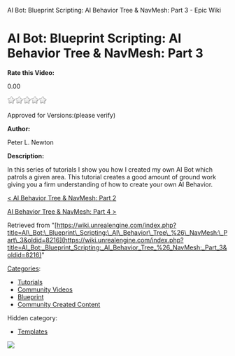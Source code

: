AI Bot: Blueprint Scripting: AI Behavior Tree & NavMesh: Part 3 - Epic Wiki                    

AI Bot: Blueprint Scripting: AI Behavior Tree & NavMesh: Part 3
===============================================================

**Rate this Video:**

0.00

![](/extensions/VoteNY/images/star_off.gif)![](/extensions/VoteNY/images/star_off.gif)![](/extensions/VoteNY/images/star_off.gif)![](/extensions/VoteNY/images/star_off.gif)![](/extensions/VoteNY/images/star_off.gif)

Approved for Versions:(please verify)

**Author:**

Peter L. Newton

**Description:**

In this series of tutorials I show you how I created my own AI Bot which patrols a given area. This tutorial creates a good amount of ground work giving you a firm understanding of how to create your own AI Behavior.

  

[< AI Behavior Tree & NavMesh: Part 2](/AI_Bot:_Blueprint_Scripting:_AI_Behavior_Tree_%26_NavMesh:_Part_2 "AI Bot: Blueprint Scripting: AI Behavior Tree & NavMesh: Part 2")

[AI Behavior Tree & NavMesh: Part 4 >](/AI_Bot:_Blueprint_Scripting:_AI_Behavior_Tree_%26_NavMesh:_Part_4 "AI Bot: Blueprint Scripting: AI Behavior Tree & NavMesh: Part 4")

Retrieved from "[https://wiki.unrealengine.com/index.php?title=AI\_Bot:\_Blueprint\_Scripting:\_AI\_Behavior\_Tree\_%26\_NavMesh:\_Part\_3&oldid=8216](https://wiki.unrealengine.com/index.php?title=AI_Bot:_Blueprint_Scripting:_AI_Behavior_Tree_%26_NavMesh:_Part_3&oldid=8216)"

[Categories](/Special:Categories "Special:Categories"):

*   [Tutorials](/Category:Tutorials "Category:Tutorials")
*   [Community Videos](/Category:Community_Videos "Category:Community Videos")
*   [Blueprint](/Category:Blueprint "Category:Blueprint")
*   [Community Created Content](/Category:Community_Created_Content "Category:Community Created Content")

Hidden category:

*   [Templates](/Category:Templates "Category:Templates")

  ![](https://tracking.unrealengine.com/track.png)